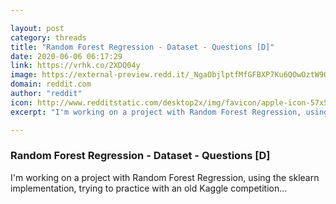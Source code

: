 ```yaml
---

layout: post
category: threads
title: "Random Forest Regression - Dataset - Questions [D]"
date: 2020-06-06 06:17:29
link: https://vrhk.co/2XDQ04y
image: https://external-preview.redd.it/_NgaObjlptfMfGFBXP7Ku6QOwOztW9O2hr0nwYWPACw.jpg?width=76&height=39.7905759162&auto=webp&crop=76:39.7905759162,smart&s=b5d0bdacc7ebba122bf9fd8213f12db80965e8e6
domain: reddit.com
author: "reddit"
icon: http://www.redditstatic.com/desktop2x/img/favicon/apple-icon-57x57.png
excerpt: "I'm working on a project with Random Forest Regression, using the sklearn implementation, trying to practice with an old Kaggle competition..."

---
```


### Random Forest Regression - Dataset - Questions [D]

I'm working on a project with Random Forest Regression, using the sklearn implementation, trying to practice with an old Kaggle competition...